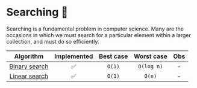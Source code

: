# Searching 🔎

Searching is a fundamental problem in computer science. Many are the occasions
in which we must search for a particular element within a larger collection, and
must do so efficiently.

|             Algorithm             | Implemented | Best case | Worst case | Obs |
| :-------------------------------: | :---------: | :-------: | :--------: | :-: |
| [Binary search](./binary-search/) |     ✅      |  `O(1)`   | `O(log n)` |  -  |
| [Linear search](./linear-search/) |     ✅      |  `O(1)`   |   `O(n)`   |  -  |
